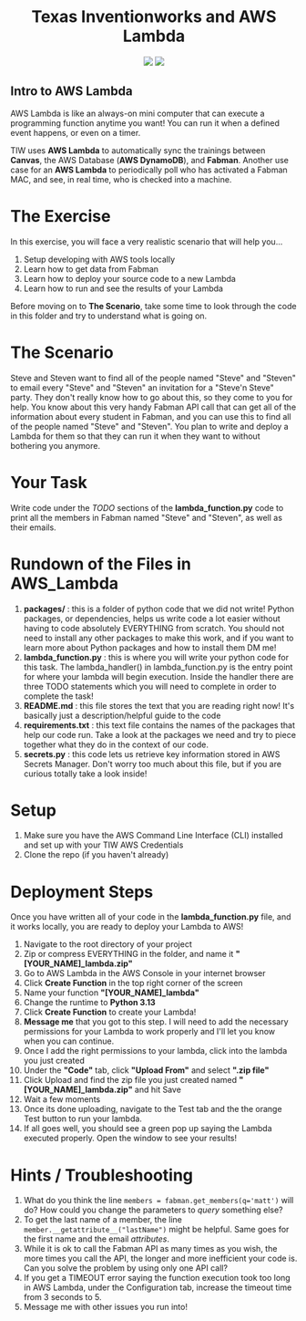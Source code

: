 <h1 align="center">Texas Inventionworks and AWS Lambda</h1>
<p align="center">
  <img src="https://github.com/user-attachments/assets/7bf3c49f-d705-495c-81aa-7a67a30cf121" />
  <img src="https://github.com/user-attachments/assets/082ff99f-0ba5-4b3f-9448-bf375477f505" />
</p>


## Intro to AWS Lambda
AWS Lambda is like an always-on mini computer that can execute a programming function anytime you want! You can run it when a defined event happens, or even on a timer.

TIW uses **AWS Lambda** to automatically sync the trainings between **Canvas**, the AWS Database (**AWS DynamoDB**), and **Fabman**. Another use case for an **AWS Lambda** to periodically poll who has activated a Fabman MAC, and see, in real time, who is checked into a machine.


# The Exercise
In this exercise, you will face a very realistic scenario that will help you...

1. Setup developing with AWS tools locally
2. Learn how to get data from Fabman
3. Learn how to deploy your source code to a new Lambda
4. Learn how to run and see the results of your Lambda

Before moving on to **The Scenario**, take some time to look through the code in this folder and try to understand what is going on.


# The Scenario
Steve and Steven want to find all of the people named "Steve" and "Steven" to email every "Steve" and "Steven" an invitation for a "Steve'n Steve" party. They don't really know how to go about this, so they come to you for help. 
You know about this very handy Fabman API call that can get all of the information about every student in Fabman, and you can use this to find all of the people named "Steve" and "Steven". You plan to write and deploy a Lambda for them so that they can run it when they want to without bothering you anymore.


# Your Task
Write code under the _TODO_ sections of the **lambda_function.py** code to print all the members in Fabman named "Steve" and "Steven", as well as their emails.


# Rundown of the Files in AWS_Lambda
1. **packages/** : this is a folder of python code that we did not write! Python packages, or dependencies, helps us write code a lot easier without having to code absolutely EVERYTHING from scratch. You should not need to install any other packages to make this work, and if you want to learn more about Python packages and how to install them DM me!
2. **lambda_function.py** : this is where you will write your python code for this task. The lambda_handler() in lambda_function.py is the entry point for where your lambda will begin execution. Inside the handler there are three TODO statements which you will need to complete in order to complete the task!
3. **README.md** : this file stores the text that you are reading right now! It's basically just a description/helpful guide to the code
4. **requirements.txt** : this text file contains the names of the packages that help our code run. Take a look at the packages we need and try to piece together what they do in the context of our code.
5. **secrets.py** : this code lets us retrieve key information stored in AWS Secrets Manager. Don't worry too much about this file, but if you are curious totally take a look inside!


# Setup
1. Make sure you have the AWS Command Line Interface (CLI) installed and set up with your TIW AWS Credentials
2. Clone the repo (if you haven't already)

# Deployment Steps
Once you have written all of your code in the **lambda_function.py** file, and it works locally, you are ready to deploy your Lambda to AWS!

1. Navigate to the root directory of your project
2. Zip or compress EVERYTHING in the folder, and name it **"[YOUR_NAME]_lambda.zip"**
3. Go to AWS Lambda in the AWS Console in your internet browser
4. Click **Create Function** in the top right corner of the screen
5. Name your function **"[YOUR_NAME]_lambda"**
6. Change the runtime to **Python 3.13**
7. Click **Create Function** to create your Lambda!
8. **Message me** that you got to this step. I will need to add the necessary permissions for your Lambda to work properly and I'll let you know when you can continue.
9. Once I add the right permissions to your lambda, click into the lambda you just created
10. Under the **"Code"** tab, click **"Upload From"** and select **".zip file"**
11. Click Upload and find the zip file you just created named **"[YOUR_NAME]_lambda.zip"** and hit Save
12. Wait a few moments
13. Once its done uploading, navigate to the Test tab and the the orange Test button to run your lambda.
14. If all goes well, you should see a green pop up saying the Lambda executed properly. Open the window to see your results!

# Hints / Troubleshooting
1. What do you think the line ```members = fabman.get_members(q='matt')``` will do? How could you change the parameters to _query_ something else?
2. To get the last name of a member, the line ```member.__getattribute__("lastName")``` might be helpful. Same goes for the first name and the email _attributes_.
3. While it is ok to call the Fabman API as many times as you wish, the more times you call the API, the longer and more inefficient your code is. Can you solve the problem by using only one API call?
4. If you get a TIMEOUT error saying the function execution took too long in AWS Lambda, under the Configuration tab, increase the timeout time from 3 seconds to 5.
5. Message me with other issues you run into!





